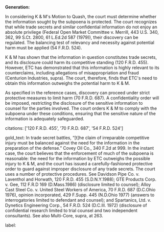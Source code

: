 **Generation:**

In considering K & M's Motion to Quash, the court must determine whether the information sought by the subpoena is protected. The court recognizes that while trade secrets and similar confidential information do not enjoy an absolute privilege (Federal Open Market Committee v. Merrill, 443 U.S. 340, 362, 99 S.Ct. 2800, 61 L.Ed.2d 587 (1979)), their discovery can be regulated. The balancing test of relevancy and necessity against potential harm must be applied (54 F.R.D. 524).

K & M has shown that the information in question constitutes trade secrets, and its disclosure could harm its competitive standing (120 F.R.D. 455). However, ETC has demonstrated that this information is highly relevant to its counterclaims, including allegations of misappropriation and fraud (Centurion Industries, supra). The court, therefore, finds that ETC's need to obtain this information outweighs the potential harm to K & M.

As specified in the reference cases, discovery can proceed under strict protective measures to limit harm (70 F.R.D. 687). A confidentiality order will be imposed, restricting the disclosure of the sensitive information to counsel for the parties involved. The court orders K & M to comply with the subpoena under these conditions, ensuring that the sensitive nature of the information is adequately safeguarded.

citations: ['120 F.R.D. 455', '70 F.R.D. 687', '54 F.R.D. 524']

gold_text: In trade secret battles, “[t]he claim of irreparable competitive injury must be balanced against the need for the information in the preparation of the defense.” Covey Oil Co., 340 F.2d at 999. In the instant case, the court believes that the enforcement of much of the subpoena is reasonable: the need for the information by ETC outweighs the possible injury to K & M, and the court has issued a carefully-fashioned protective order to guard against improper disclosure of any trade secrets. The court uses a number of protective procedures. See Davidson Pipe Co. v. Laventhol and Horwath, 120 F.R.D. 455 (S.D.N.Y.1988); GTE Products Corp. v. Gee, 112 F.R.D 169 (D.Mass.1986) (disclosure limited to counsel); Alloy Cast Steel Co. v. United Steel Workers of America, 70 F.R.D. 687 (D.C.Ohio 1976), opinion incorporated, 429 F.Supp. 445 (N.D.Ohio 1977) (answers to interrogatories limited to defendant and counsel); and Spartanics, Ltd. v. Dynetics Engineering Corp., 54 F.R.D. 524 (D.C.Ill. 1972) (disclosure of confidential research limited to trial counsel and two independent consultants). See also Multi-Core, supra, at 263.

label: 